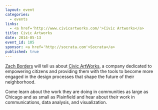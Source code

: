 ```yaml
---
layout: event
categories: 
  - events
links:
  - <a href='http://www.civicartworks.com/'>Civic Artworks</a>
title: Civic Artworks
date: 2014-05-13
event_id: 105
sponsor: <a href='http://socrata.com'>Socrata</a>
published: true
---
```


[Zach Borders](https://twitter.com/oskeewowza) will tell us about [Civic ArtWorks](http://www.civicartworks.com/), a company dedicated to empowering citizens and providing them with the tools to become more engaged in the design processes that shape the future of their neighborhood. 

Come learn about the work they are doing in communities as large as Chicago and as small as Plainfield and hear about their work in communications, data analysis, and visualization.